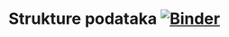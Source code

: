 # Strukture podataka [![Binder](https://mybinder.org/badge_logo.svg)](https://mybinder.org/v2/gh/fsr-sp/sp-2019-2/master?filepath=Datoteke%2FDatoteke.ipynb)
